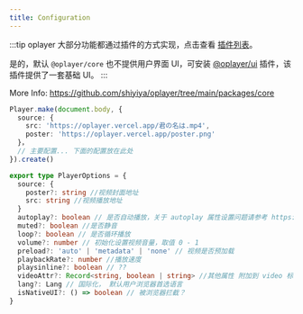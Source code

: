 ```yaml
---
title: Configuration
---
```


:::tip
oplayer 大部分功能都通过插件的方式实现，点击查看 [插件列表](./plugins)。

是的，默认 `@oplayer/core` 也不提供用户界面 UI，可安装 [@oplayer/ui](https://github.com/shiyiya/oplayer/tree/main/packages/plugins/ui) 插件，该插件提供了一套基础 UI。
:::

More Info: https://github.com/shiyiya/oplayer/tree/main/packages/core

```ts
Player.make(document.body, {
  source: {
    src: 'https://oplayer.vercel.app/君の名は.mp4',
    poster: 'https://oplayer.vercel.app/poster.png'
  }，
  // 主要配置... 下面的配置放在此处
}).create()
```

```ts
export type PlayerOptions = {
  source: {
    poster?: string //视频封面地址
    src: string //视频播放地址
  }
  autoplay?: boolean // 是否自动播放，关于 autoplay 属性设置问题请参考 https://developer.chrome.com/blog/autoplay/
  muted?: boolean //是否静音
  loop?: boolean // 是否循环播放
  volume?: number // 初始化设置视频音量，取值 0 - 1
  preload?: 'auto' | 'metadata' | 'none' // 视频是否预加载
  playbackRate?: number //播放速度
  playsinline?: boolean // ??
  videoAttr?: Record<string, boolean | string> //其他属性 附加到 video 标签上
  lang?: Lang // 国际化， 默认用户浏览器首选语言
  isNativeUI?: () => boolean // 被浏览器拦截？
}
```
